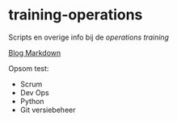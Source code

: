 # training-operations
Scripts en overige info bij de *operations training*

[Blog Markdown](https://daringfireball.net/projects/markdown/)

Opsom test:
- Scrum
- Dev Ops
- Python
- Git versiebeheer
